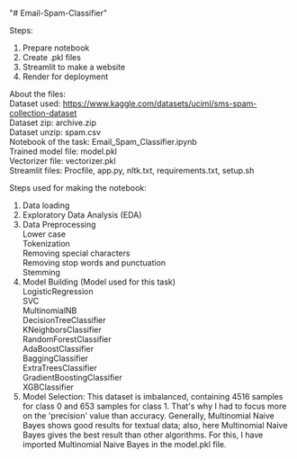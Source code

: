 "# Email-Spam-Classifier" 

Steps:
1. Prepare notebook
2. Create .pkl files
3. Streamlit to make a website
4. Render for deployment





About the files:  
Dataset used: https://www.kaggle.com/datasets/uciml/sms-spam-collection-dataset  
Dataset zip: archive.zip  
Dataset unzip: spam.csv  
Notebook of the task: Email_Spam_Classifier.ipynb  
Trained model file: model.pkl  
Vectorizer file: vectorizer.pkl  
Streamlit files: Procfile, app.py, nltk.txt, requirements.txt, setup.sh  





Steps used for making the notebook:
1. Data loading
2. Exploratory Data Analysis (EDA)
3. Data Preprocessing  
    Lower case  
    Tokenization  
    Removing special characters  
    Removing stop words and punctuation  
    Stemming  
4. Model Building (Model used for this task)  
   LogisticRegression  
   SVC  
   MultinomialNB  
   DecisionTreeClassifier  
   KNeighborsClassifier  
   RandomForestClassifier  
   AdaBoostClassifier  
   BaggingClassifier  
   ExtraTreesClassifier  
   GradientBoostingClassifier  
   XGBClassifier  
5. Model Selection: This dataset is imbalanced, containing 4516 samples for class 0 and 653 samples for class 1. That's why I had to focus more on the 'precision' value than accuracy. Generally, Multinomial Naive Bayes shows good results for textual data; also, here Multinomial Naive Bayes gives the best result than other algorithms. For this, I have imported Multinomial Naive Bayes in the model.pkl file.




